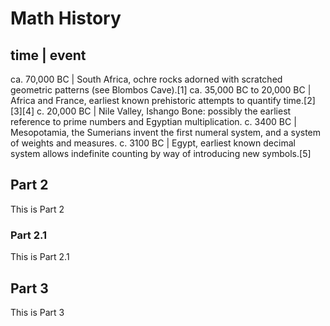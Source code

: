 # Math History

time | event
-----------------------------------------------------------------------------
ca. 70,000 BC | South Africa, ochre rocks adorned with scratched geometric patterns (see Blombos Cave).[1]
ca. 35,000 BC to 20,000 BC | Africa and France, earliest known prehistoric attempts to quantify time.[2][3][4]
c. 20,000 BC | Nile Valley, Ishango Bone: possibly the earliest reference to prime numbers and Egyptian multiplication.
c. 3400 BC | Mesopotamia, the Sumerians invent the first numeral system, and a system of weights and measures.
c. 3100 BC | Egypt, earliest known decimal system allows indefinite counting by way of introducing new symbols.[5]


## Part 2

This is Part 2


### Part 2.1

This is Part 2.1


## Part 3

This is Part 3


